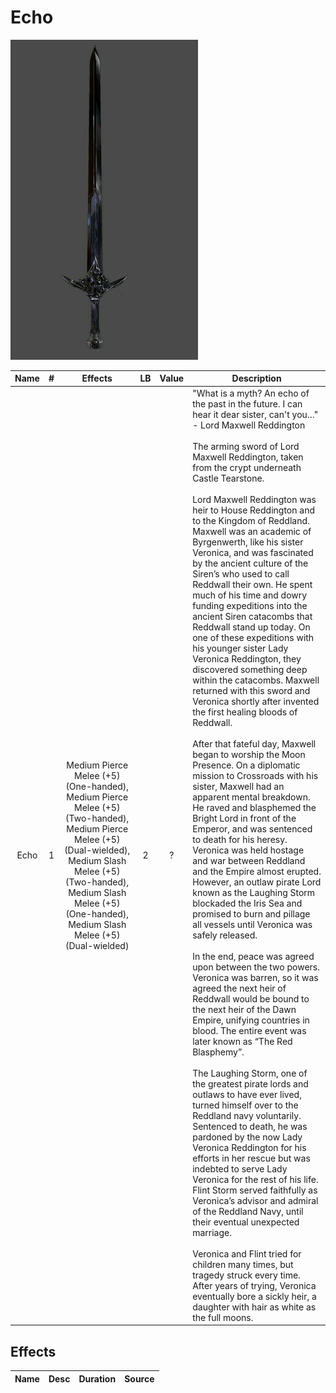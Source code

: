 # Echo

![Copyright](Echo.png)

| Name | # |                                       Effects                                       | LB | Value | Description                                                                                                                                                                                                                                                                                                                                                                                                                                                                                                                                                                                                                                                                                                                                                                                                                                                                                                                                                                                                                                                                                                                                                                                                                                                                                                                                                                                                                                                                                                                                                                                                                                                                                                                                                                                                                                                                                                                                                                                                                                                                                                                                                                                                                                                                                                                                                                        |
| :--: | :-: | :----------------------------------------------------------------------------------: | :-: | :---: | ---------------------------------------------------------------------------------------------------------------------------------------------------------------------------------------------------------------------------------------------------------------------------------------------------------------------------------------------------------------------------------------------------------------------------------------------------------------------------------------------------------------------------------------------------------------------------------------------------------------------------------------------------------------------------------------------------------------------------------------------------------------------------------------------------------------------------------------------------------------------------------------------------------------------------------------------------------------------------------------------------------------------------------------------------------------------------------------------------------------------------------------------------------------------------------------------------------------------------------------------------------------------------------------------------------------------------------------------------------------------------------------------------------------------------------------------------------------------------------------------------------------------------------------------------------------------------------------------------------------------------------------------------------------------------------------------------------------------------------------------------------------------------------------------------------------------------------------------------------------------------------------------------------------------------------------------------------------------------------------------------------------------------------------------------------------------------------------------------------------------------------------------------------------------------------------------------------------------------------------------------------------------------------------------------------------------------------------------------------------------------------- |
| Echo | 1 | Medium Pierce Melee (+5) (One-handed), Medium Pierce Melee (+5) (Two-handed), Medium Pierce Melee (+5) (Dual-wielded), Medium Slash Melee (+5) (Two-handed), Medium Slash Melee (+5) (One-handed), Medium Slash Melee (+5) (Dual-wielded) | 2 |   ?   | "What is a myth? An echo of the past in the future. I can hear it dear sister, can't you…" - Lord Maxwell Reddington<br /><br />The arming sword of Lord Maxwell Reddington, taken from the crypt underneath Castle Tearstone.<br /><br />Lord Maxwell Reddington was heir to House Reddington and to the Kingdom of Reddland. Maxwell was an academic of Byrgenwerth, like his sister Veronica, and was fascinated by the ancient culture of the Siren’s who used to call Reddwall their own. He spent much of his time and dowry funding expeditions into the ancient Siren catacombs that Reddwall stand up today. On one of these expeditions with his younger sister Lady Veronica Reddington, they discovered something deep within the catacombs. Maxwell returned with this sword and Veronica shortly after invented the first healing bloods of Reddwall.<br /><br />After that fateful day, Maxwell began to worship the Moon Presence. On a diplomatic mission to Crossroads with his sister, Maxwell had an apparent mental breakdown. He raved and blasphemed the Bright Lord in front of the Emperor, and was sentenced to death for his heresy. Veronica was held hostage and war between Reddland and the Empire almost erupted. However, an outlaw pirate Lord known as the Laughing Storm blockaded the Iris Sea and promised to burn and pillage all vessels until Veronica was safely released.<br /><br />In the end, peace was agreed upon between the two powers. Veronica was barren, so it was agreed the next heir of Reddwall would be bound to the next heir of the Dawn Empire, unifying countries in blood. The entire event was later known as “The Red Blasphemy”.<br /><br />The Laughing Storm, one of the greatest pirate lords and outlaws to have ever lived, turned himself over to the Reddland navy voluntarily. Sentenced to death, he was pardoned by the now Lady Veronica Reddington for his efforts in her rescue but was indebted to serve Lady Veronica for the rest of his life. Flint Storm served faithfully as Veronica’s advisor and admiral of the Reddland Navy, until their eventual unexpected marriage.<br /><br />Veronica and Flint tried for children many times, but tragedy struck every time. After years of trying, Veronica eventually bore a sickly heir, a daughter with hair as white as the full moons. |

## Effects

| Name | Desc | Duration | Source |
| :--- | :--: | :------: | :----: |
